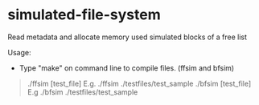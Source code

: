 # simulated-file-system
Read metadata and allocate memory used simulated blocks of a free list

Usage:
- Type "make" on command line to compile files. (ffsim and bfsim)
> ./ffsim [test_file]
E.g.
> ./ffsim ./testfiles/test_sample
> ./bfsim [test_file]
E.g
> ./bfsim ./testfiles/test_sample
